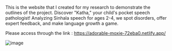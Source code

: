 This is the website that I created for my research to demonstrate the outlines of the project. Discover "Katha," your child's pocket speech pathologist! Analyzing Sinhala speech for ages 2-4, we spot disorders, offer expert feedback, and make language growth a game. 

Please access through the link : https://adorable-moxie-72eba0.netlify.app/


![image](https://github.com/KMaleesha/KathaWebSite/assets/86143734/a9684bb8-f34d-4221-b7f3-79134100157a)
